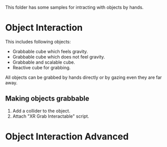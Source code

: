 This folder has some samples for intracting with objects by hands.

# Object Interaction
This includes following objects:

- Grabbable cube which feels gravity.
- Grabbable cube which does not feel gravity.
- Grabbable and scalable cube.
- Reactive cube for grabbing.

All objects can be grabbed by hands directly or by gazing even they are far away.

## Making objects grabbable
1. Add a collider to the object.
2. Attach "XR Grab Interactable" script.


# Object Interaction Advanced
